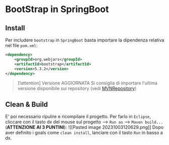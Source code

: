 # BootStrap in SpringBoot
## Install
Per includere `bootstrap` in `SpringBoot` basta importare la dipendenza relativa nel file `pom.xml`:
```xml
<dependency>
	<groupId>org.webjars</groupId>
	<artifactId>bootstrap</artifactId>
	<version>5.3.2</version>
</dependency>
```

> [!attention] Versione AGGIORNATA
> Si consiglia di importare l'ultima versione disponibile sui repository (vedi [MVNRepository](https://mvnrepository.com/artifact/org.webjars/bootstrap))

## Clean & Build
E' poi necessario ripulire e ricompilare il progetto. Per farlo in `Eclipse`, cliccare con il tasto dx del mouse sul progetto --> `Run as` --> `Maven build...` (**ATTENZIONE AI 3 PUNTINI**):
![[Pasted image 20231003120629.png]]
Dopo aver definito i goals come `clean install`, lanciare con il tasto `Run` in basso a dx.